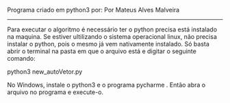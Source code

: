 Programa criado em python3 por:
Por Mateus Alves Malveira


-------------------------------------------------------------------------

Para executar o algoritmo é necessário ter o python precisa está instalado na maquina.
Se estiver ultilizando o sistema operacional linux, não precisa instalar o python, pois o mesmo já vem nativamente instalado. Só basta abrir o terminal na pasta em que o arquivo está e digitar o seguinte comando:

python3 new_autoVetor.py

No Windows, instale o python3 e o programa pycharme . Então abra o arquivo no programa e execute-o.






